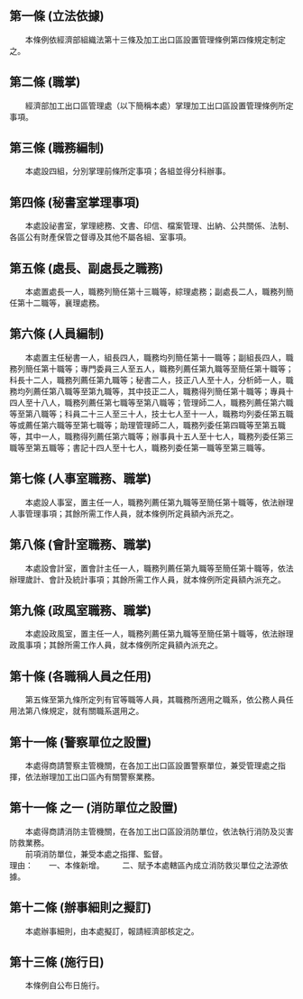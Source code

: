 第一條 (立法依據)
-----------------
　　本條例依經濟部組織法第十三條及加工出口區設置管理條例第四條規定制定之。  


第二條 (職掌)
-------------
　　經濟部加工出口區管理處（以下簡稱本處）掌理加工出口區設置管理條例所定事項。  


第三條 (職務編制)
-----------------
　　本處設四組，分別掌理前條所定事項；各組並得分科辦事。  


第四條 (秘書室掌理事項)
-----------------------
　　本處設祕書室，掌理總務、文書、印信、檔案管理、出納、公共關係、法制、各區公有財產保管之督導及其他不屬各組、室事項。  


第五條 (處長、副處長之職務)
---------------------------
　　本處置處長一人，職務列簡任第十三職等，綜理處務；副處長二人，職務列簡任第十二職等，襄理處務。  


第六條 (人員編制)
-----------------
　　本處置主任秘書一人，組長四人，職務均列簡任第十一職等；副組長四人，職務列簡任第十職等；專門委員三人至五人，職務列薦任第九職等至簡任第十職等；科長十二人，職務列薦任第九職等；秘書二人，技正八人至十人，分析師一人，職務均列薦任第八職等至第九職等，其中技正二人，職務得列簡任第十職等；專員十四人至十八人，職務列薦任第七職等至第八職等；管理師二人，職務列薦任第六職等至第八職等；科員二十三人至三十人，技士七人至十一人，職務均列委任第五職等或薦任第六職等至第七職等；助理管理師二人，職務列委任第四職等至第五職等，其中一人，職務得列薦任第六職等；辦事員十五人至十七人，職務列委任第三職等至第五職等；書記十四人至十七人，職務列委任第一職等至第三職等。  


第七條 (人事室職務、職掌)
-------------------------
　　本處設人事室，置主任一人，職務列薦任第九職等至簡任第十職等，依法辦理人事管理事項；其餘所需工作人員，就本條例所定員額內派充之。  


第八條 (會計室職務、職掌)
-------------------------
　　本處設會計室，置會計主任一人，職務列薦任第九職等至簡任第十職等，依法辦理歲計、會計及統計事項；其餘所需工作人員，就本條例所定員額內派充之。  


第九條 (政風室職務、職掌)
-------------------------
　　本處設政風室，置主任一人，職務列薦任第九職等至簡任第十職等，依法辦理政風事項；其餘所需工作人員，就本條例所定員額內派充之。  


第十條 (各職稱人員之任用)
-------------------------
　　第五條至第九條所定列有官等職等人員，其職務所適用之職系，依公務人員任用法第八條規定，就有關職系選用之。  


第十一條 (警察單位之設置)
-------------------------
　　本處得商請警察主管機關，在各加工出口區設置警察單位，兼受管理處之指揮，依法辦理加工出口區內有關警察業務。  


第十一條 之一 (消防單位之設置)
------------------------------
　　本處得商請消防主管機關，在各加工出口區設消防單位，依法執行消防及災害防救業務。  
　　前項消防單位，兼受本處之指揮、監督。  
理由：　　一、本條新增。
　　二、賦予本處轄區內成立消防救災單位之法源依據。

第十二條 (辦事細則之擬訂)
-------------------------
　　本處辦事細則，由本處擬訂，報請經濟部核定之。  


第十三條 (施行日)
-----------------
　　本條例自公布日施行。